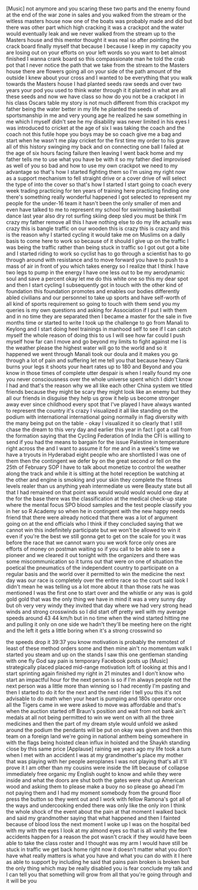 
[Music]
not anymore and you scaring these two
parts and the enemy found at the end of
the war zone in sales and you walked
from the stream or the witless masters
house now one of the boats was probably
made and did but there was other part
which high cracking it was a crackpot
and the water would eventually leak and
we never walked from the stream up to
the Masters house and this mentor
thought it was real so after pointing
the crack board finally myself that
because I because I keep in my capacity
you are losing out on your efforts on
your left words so you want to bet
almost finished I wanna crank board so
this compassionate man he told the crab
pot that I never notice the path that we
take from the stream to the Masters
house there are flowers going all on
your side of the path amount of the
outside I knew about your cross and I
wanted to be everything that you walk
towards the Masters house I had planted
seeds raw seeds and over two years your
pod you used to think water through it
it planted in what are all these seeds
and now we have class so how do you not
be a crackpot I
in his class Oscars table my story is
not much different from this crackpot my
father being the water better in my life
he planted the seeds of sportsmanship in
me and very young age he realized he saw
something in me which I myself didn&#39;t
see he my disability was never limited
in his eyes I was introduced to cricket
at the age of six I was taking the coach
and the coach not this futile hope you
boys may be so coach give me a bag and
start when he wasn&#39;t me play cricket for
the first time my order to his grave all
of this history swinging my back and on
connecting one ball I failed at the age
of six hours facing failure then leaving
I went back home and my father tells me
to use what you have be with it so my
father died improvised as well of you so
bad and how to use my own crackpot we
need to my advantage so that&#39;s how I
started fighting them so I&#39;m using my
right now as a support mechanism to fell
straight drive or a cover drive of will
select the type of into the cover so
that&#39;s how I started
I start going to coach every week
trading practicing for ten years of
training here practicing finding one
there&#39;s something really wonderful
happened I got selected to represent my
people for the under-16 team it hasn&#39;t
been the only smaller of men and even
have talked to me to represent my school
for swimming basketball dance last year
also dry rot surfing skiing deep sled
you must be think I&#39;m crazy my father
remove all this I have nothing else to
do my life actually was crazy
this is bangle traffic on our wooden
this is crazy this is crazy and this is
the reason why I started cycling it
would take me on Muslims on a daily
basis to come here to work so because of
it should I give up on the traffic I was
being the traffic rather than being
stuck in traffic so I got out got a bite
and I started riding to work so cyclist
has to go through a scientist has to go
through around with resistance and to
move forward you have to push to a mass
of air in front of you which takes
energy so I realize that I think I have
two legs to pump in the energy I have
one less out to be my aerodynamic soul
and save a percent okay let me do this
white one so this my dear spot and then
I start cycling I subsequently got in
touch with the other kind of foundation
this foundation promotes and enables our
bodies differently abled civilians and
our personnel to take up sports and have
self-worth of all kind of sports
requirement so going to touch with them
send you my queries is my own questions
and asking for Association if I put I
with them and in no time they are
separated then I became a master for the
sale in five months time or started to
write I took up the challenge to go from
Manali to Keylong and I start doing heel
trainings in manhood self to see if I
can catch myself the whole reason of
doing this to us I will see how far
could I push myself how far can I move
and go beyond my limits to fight against
me I
is the weather please the highest water
will go to the world and so it happened
we went through Manali took our doula
and it makes you go through a lot of
pain and suffering let me tell you that
because heavy Clank burns your legs it
shoots your heart rates up to 180 and
Beyond and you know in those times of
complete utter despair is when I really
found my one you never consciousness
over the whole universe spent which I
didn&#39;t know I had and that&#39;s the reason
why we all like each other China system
we titled friends because they might be
scary they might look like an enemy but
they all our friends in disguise they
help us grow it help us become stronger
away ever since childhood every spot
that I&#39;ve played I have always wanted to
represent the country it&#39;s crazy I
visualized it all like standing on the
podium with international international
going normally in flag diversity with
the many being put on the table - okay I
visualized it so clearly that I still
chase the dream to this very day
and earlier this year in fact I got a
call from the formation saying that the
Cycling Federation of India the CFI
is willing to send if you had the means
to bargain for the issue Palestine in
temperature right across the and I want
to assume it for me and in a week&#39;s time
we have a tryouts in Hyderabad eight
people who are shortlisted I was one of
them
then the contingent we defer by on the
great second or fell on the 25th of
February SOP I have to talk about
monetize to control the weather along
the track and while it is sitting at the
hotel reception be watching at the other
and engine is smoking and your skin they
complete the fitness levels realer than
us anything
yeah intermediate us were Beauty state
but all that I had remained on that
point was would would would would one
day at the for the base there was the
classification at the medical check-up
state where the mental focus SPO blood
samples and the test people classify you
in her so R Academy so when he in
contingent with the new happy needs
friend that there were already noticed
that there was a lot of argument going
on at the end officials who I think if
they concluded saying that we cannot win
this indefinitely participate but we
won&#39;t be allowed to win it even if
you&#39;re the best we still gonna get to
get on the scale for you it was before
the race that we cannot warn you we work
force only ones are efforts of money on
postman waiting so if you call to be
able to see a pioneer and we cleared it
out tonight with the organizers and
there was some miscommunication
so it turns out that were on one of
situation the poetical
the pneumatics of the independent
country to participate on a regular
basis and the world over it permitted to
win the medicine the next day was our
race is completely over the entire race
so the court said look I didn&#39;t mean he
was telling us a lot more about it than
those rats he was mentioned I was the
first one to start over and the whistle
or any was is gold gold gold that was
the only thing we have in mind it was a
very sunny day but oh very very windy
they invited that day where we had very
strong head winds and strong crosswinds
so I did start off pretty well with my
average speeds around 43 44 km/h but in
no time when the wind started hitting me
and pulling it only on one side we
hadn&#39;t they&#39;ll be meeting here on the
right and the left it gets a little
boring when it&#39;s a strong crosswind so

the speeds drop it 39:37
you know motivation is probably the
remotest of least of these method orders
some and then mine ain&#39;t no momentum
walk I started you steam and up on the
stands I saw this one gentleman standing
with one fly God say pain is temporary
Facebook posts up
[Music]
strategically placed placed mid-range
motivation loft of looking at this and I
start sprinting again finished my right
in 21 minutes and I don&#39;t know who start
an impactful hour for the next person is
so if I&#39;m always people not the next
person was a little more than winning so
I had recently I&#39;m pasting and then I
started to do it for the next and the
next rider I tell you this it&#39;s not
advisable to do math when your heart is
pumping and 180s
operator once all the Tigers came in we
were asked to move was affordable and
that&#39;s when the auction started off
Braun&#39;s position and wait from not bank
ain&#39;t medals at all not being permitted
to win we went on with all the three
medicines and then the part of my dream
style would unfold we asked around the
podium the pendants will be put on okay
was given and then this team on a
foreign land
we&#39;re going in national anthem being
somewhere in with the flags being
hoisted clean influx in hoisted and the
Shaykh standing close by this same price
[Applause]
raining we years ago my life took a turn
when I met with an accident
I was at my grandmother&#39;s place my
mother that was playing with her people
aeroplanes I was not playing that&#39;s all
it&#39;ll prove it I am other than my
cousins were inside the lift because of
collapse immediately free organic my
English ought to know and while they
were inside and what the doors are shut
both the gates were shut up American
wood and asking them to please make a
buoy no so please go ahead
I&#39;m not paying them and I had my moment
somebody from the ground floor press the
button so they went out and I work with
fellow Ramona&#39;s got all of the ways and
undercooking ended there was only like
the only iron I think the whole shock of
the event about the pain at that moment
I walked back and said my grandmother
saying that
what happened and then I fainted because
of blood loss the next moment I woke up
I was on the hospital bed with my with
the eyes I look at my almond eyes so
that is all vanity the few accidents
happen for a reason the pot wasn&#39;t crack
if they would have been able to take the
class roster and I thought was my arm I
would have still be stuck in traffic we
get back home right now it doesn&#39;t
matter what you don&#39;t have
what really matters is what you have and
what you can do with it I here as able
to support by including he said that
pains pain broken is broken but the only
thing which may be really disabled you
is fear conclude my talk and I can tell
you that something will grow from all
that you&#39;re going through and it will be
you
